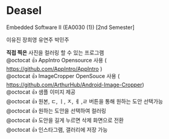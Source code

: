# Deasel

Embedded Software II (EA0030 (1)) [2nd Semester]

이유진 장희영 유연주 박민주
  
  
  
**직접 찍은** 사진을 컬러링 할 수 있는 프로그램  
@octocat :+1: AppIntro Opensource 사용 ( https://github.com/AppIntro/AppIntro )  
@octocat :+1: ImageCropper OpenSouce 사용 ( https://github.com/ArthurHub/Android-Image-Cropper)  
@octocat :+1: 샘플 이미지 제공  
@octocat :+1: 원본, ㄷ, ㅣ, ㅈ, ㅔ ,ㄹ 버튼을 통해 원하는 도안 선택가능  
@octocat :+1: 원하는 도안을 선택하여 컬러링  
@octocat :+1: 도안을 길게 누르면 삭제 화면으로 전환  
@octocat :+1: 인스타그램, 갤러리에 저장 가능   
